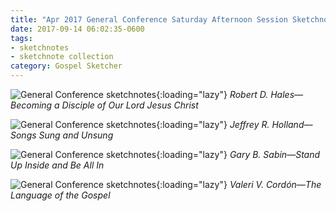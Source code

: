 ```yaml
---
title: "Apr 2017 General Conference Saturday Afternoon Session Sketchnotes"
date: 2017-09-14 06:02:35-0600
tags:
- sketchnotes
- sketchnote collection
category: Gospel Sketcher
---
```


![General Conference sketchnotes](https://media.bennorris.org/images/gospelsketcher/uploads/2018/780ba199cf.jpg){:loading="lazy"}
_Robert D. Hales—Becoming a Disciple of Our Lord Jesus Christ_

![General Conference sketchnotes](https://media.bennorris.org/images/gospelsketcher/uploads/2018/68909da602.jpg){:loading="lazy"}
_Jeffrey R. Holland—Songs Sung and Unsung_

![General Conference sketchnotes](https://media.bennorris.org/images/gospelsketcher/uploads/2018/cf99e9d826.jpg){:loading="lazy"}
_Gary B. Sabin—Stand Up Inside and Be All In_

![General Conference sketchnotes](https://media.bennorris.org/images/gospelsketcher/uploads/2018/889e8dd5e9.jpg){:loading="lazy"}
_Valeri V. Cordón—The Language of the Gospel_
